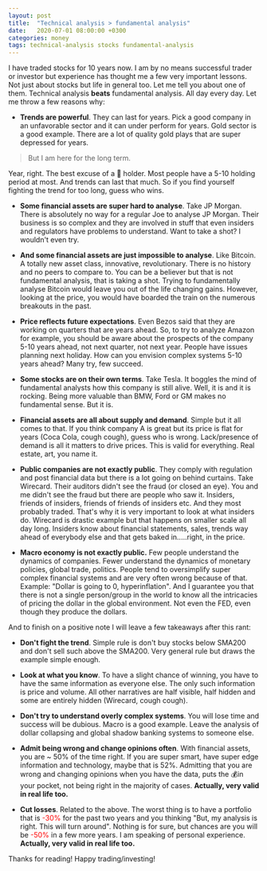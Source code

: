 ```yaml
---
layout: post
title:  "Technical analysis > fundamental analysis"
date:   2020-07-01 08:00:00 +0300
categories: money
tags: technical-analysis stocks fundamental-analysis
---
```

I have traded stocks for 10 years now. I am by no means successful trader or investor but experience has thought me a few very important lessons. Not just about stocks but life in general too. Let me tell you about one of them. Technical analysis **beats** fundamental analysis. All day every day. Let me throw a few reasons why:

* **Trends are powerful**. They can last for years. Pick a good company in an unfavorable sector and it can under perform for years. Gold sector is a good example. There are a lot of quality gold plays that are super depressed for years.

> But I am here for the long term.

Year, right. The best excuse of a 🧳 holder. Most people have a 5-10 holding period at most. And trends can last that much. So if you find yourself fighting the trend for too long, guess who wins.

* **Some financial assets are super hard to analyse**. Take JP Morgan. There is absolutely no way for a regular Joe to analyse JP Morgan. Their business is so complex and they are involved in stuff that even insiders and regulators have problems to understand. Want to take a shot? I wouldn't even try.

* **And some financial assets are just impossible to analyse**. Like Bitcoin. A totally new asset class, innovative, revolutionary. There is no history and no peers to compare to. You can be a believer but that is not fundamental analysis, that is taking a shot. Trying to fundamentally analyse Bitcoin would leave you out of the life changing gains. However, looking at the price, you would have boarded the train on the numerous breakouts in the past.

* **Price reflects future expectations**. Even Bezos said that they are working on quarters that are years ahead. So, to try to analyze Amazon for example, you should be aware about the prospects of the company 5-10 years ahead, not next quarter, not next year. People have issues planning next holiday. How can you envision complex systems 5-10 years ahead? Many try, few succeed.

* **Some stocks are on their own terms**. Take Tesla. It boggles the mind of fundamental analysts how this company is still alive. Well, it is and it is rocking. Being more valuable than BMW, Ford or GM makes no fundamental sense. But it is.

* **Financial assets are all about supply and demand**. Simple but it all comes to that. If you think company A is great but its price is flat for years (Coca Cola, cough cough), guess who is wrong. Lack/presence of demand is all it matters to drive prices. This is valid for everything. Real estate, art, you name it.

* **Public companies are not exactly public**. They comply with regulation and post financial data but there is a lot going on behind curtains. Take Wirecard. Their auditors didn't see the fraud (or closed an eye). You and me didn't see the fraud but there are people who saw it. Insiders, friends of insiders, friends of friends of insiders etc. And they most probably traded. That's why it is very important to look at what insiders do. Wirecard is drastic example but that happens on smaller scale all day long. Insiders know about financial statements, sales, trends way ahead of everybody else and that gets baked in.....right, in the price.

* **Macro economy is not exactly public.** Few people understand the dynamics of companies. Fewer understand the dynamics of monetary policies, global trade, politics. People tend to oversimplify super complex financial systems and are very often wrong because of that. Example: "Dollar is going to 0, hyperinflation". And I guarantee you that there is not a single person/group in the world to know all the intricacies of pricing the dollar in the global environment. Not even the FED, even though they produce the dollars.

And to finish on a positive note I will leave a few takeaways after this rant:

* **Don't fight the trend**. Simple rule is don't buy stocks below SMA200 and don't sell such above the SMA200. Very general rule but draws the example simple enough.

* **Look at what you know**. To have a slight chance of winning, you have to have the same information as everyone else. The only such information is price and volume. All other narratives are half visible, half hidden and some are entirely hidden (Wirecard, cough cough).

* **Don't try to understand overly complex systems**. You will lose time and success will be dubious. Macro is a good example. Leave the analysis of dollar collapsing and global shadow banking systems to someone else.

* **Admit being wrong and change opinions often**. With financial assets, you are ~ 50% of the time right. If you are super smart, have super edge information and technology, maybe that is 52%. Admitting that you are wrong and changing opinions when you have the data, puts the 💰in your pocket, not being right in the majority of cases. **Actually, very valid in real life too.**

* **Cut losses**. Related to the above. The worst thing is to have a portfolio that is <span style="color:red">-30%</span> for the past two years and you thinking "But, my analysis is right. This will turn around". Nothing is for sure, but chances are you will be <span style="color:red">-50%</span> in a few more years. I am speaking of personal experience. **Actually, very valid in real life too.**

Thanks for reading! Happy trading/investing!
